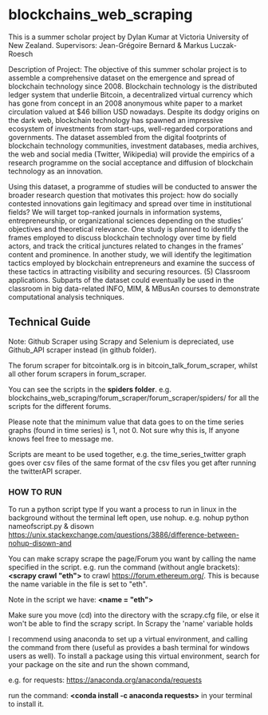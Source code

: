 # blockchains_web_scraping

This is a summer scholar project by Dylan Kumar at Victoria University of New Zealand. 
Supervisors: Jean-Grégoire Bernard & Markus Luczak-Roesch

Description of Project:
The objective of this summer scholar project is to assemble a comprehensive dataset on the emergence and spread of blockchain technology since 2008.  Blockchain technology is the distributed ledger system that underlie Bitcoin, a decentralized virtual currency which has gone from concept in an 2008 anonymous white paper to a market circulation valued at $46 billion USD nowadays. Despite its dodgy origins on the dark web, blockchain technology has spawned an impressive ecosystem of investments from start-ups, well-regarded corporations and governments.  The dataset assembled from the digital footprints of blockchain technology communities, investment databases, media archives, the web and social media (Twitter, Wikipedia) will provide the empirics of a research programme on the social acceptance and diffusion of blockchain technology as an innovation.

Using this dataset, a programme of studies will be conducted to answer the broader research question that motivates this project: how do socially contested innovations gain legitimacy and spread over time in institutional fields?  We will target top-ranked journals in information systems, entrepreneurship, or organizational sciences depending on the studies’ objectives and theoretical relevance.  One study is planned to identify the frames employed to discuss blockchain technology over time by field actors, and track the critical junctures related to changes in the frames’ content and prominence.  In another study, we will identify the legitimation tactics employed by blockchain entrepreneurs and examine the success of these tactics in attracting visibility and securing resources. 
(5) Classroom applications. Subparts of the dataset could eventually be used in the classroom in big data-related INFO, MIM, & MBusAn courses to demonstrate computational analysis techniques. 


## Technical Guide

Note: Github Scraper using Scrapy and Selenium is depreciated, use Github_API scraper instead (in github folder). 

The forum scraper for bitcointalk.org is in bitcoin_talk_forum_scraper, whilst all other forum scrapers in forum_scraper.

You can see the scripts in the <b>spiders folder</b>. e.g. blockchains_web_scraping/forum_scraper/forum_scraper/spiders/ for all the scripts for the different forums. 

Please note that the minimum value that data goes to on the time series graphs (found in time series) is 1, not 0. Not sure why this is, If anyone knows feel free to message me. 

Scripts are meant to be used together, e.g. the time_series_twitter graph goes over csv files of the same format of the csv files you get after running the twitterAPI scraper.


### HOW TO RUN

To run a python script type <b><python nameofscript.py></b>
If you want a process to run in linux in the background without the terminal left open, use nohup.
e.g. nohup python nameofscript.py & disown
https://unix.stackexchange.com/questions/3886/difference-between-nohup-disown-and

You can make scrapy scrape the page/Forum you want by calling the name specified in the script. e.g. run the command (without angle brackets): <b><scrapy crawl "eth"></b> to crawl https://forum.ethereum.org/. This is because the name variable in the file is set to "eth".

Note in the script we have: <b><name = "eth"></b>

Make sure you move (cd) into the directory with the scrapy.cfg file, or else it won't be able to find the scrapy script.
In Scrapy the 'name' variable holds 

I recommend using anaconda to set up a virtual environment, and calling the command from there (useful as provides a bash terminal for windows users as well).
To install a package using this virtual environment, search for your package on the site and run the shown command, 

e.g. for requests:
https://anaconda.org/anaconda/requests

run the command: <b><conda install -c anaconda requests></b> in your terminal to install it.



